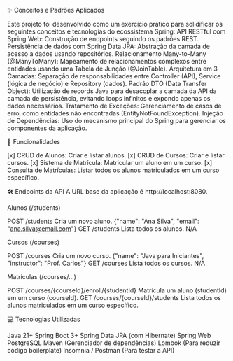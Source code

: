 ✨ Conceitos e Padrões Aplicados

Este projeto foi desenvolvido como um exercício prático para solidificar os seguintes conceitos e tecnologias do ecossistema Spring:
API RESTful com Spring Web: Construção de endpoints seguindo os padrões REST.
Persistência de dados com Spring Data JPA: Abstração da camada de acesso a dados usando repositórios.
Relacionamento Many-to-Many (@ManyToMany): Mapeamento de relacionamentos complexos entre entidades usando uma Tabela de Junção (@JoinTable).
Arquitetura em 3 Camadas: Separação de responsabilidades entre Controller (API), Service (lógica de negócio) e Repository (dados).
Padrão DTO (Data Transfer Object): Utilização de records Java para desacoplar a camada da API da camada de persistência, evitando loops infinitos e expondo apenas os dados necessários.
Tratamento de Exceções: Gerenciamento de casos de erro, como entidades não encontradas (EntityNotFoundException).
Injeção de Dependências: Uso do mecanismo principal do Spring para gerenciar os componentes da aplicação.

🚀 Funcionalidades

[x] CRUD de Alunos: Criar e listar alunos.
[x] CRUD de Cursos: Criar e listar cursos.
[x] Sistema de Matrícula: Matricular um aluno em um curso.
[x] Consulta de Matrículas: Listar todos os alunos matriculados em um curso específico.

🛠️ Endpoints da API
A URL base da aplicação é http://localhost:8080.


Alunos (/students)

POST	/students	Cria um novo aluno.	{"name": "Ana Silva", "email": "ana.silva@email.com"}
GET	/students	Lista todos os alunos.	N/A


Cursos (/courses)

POST	/courses	Cria um novo curso.	{"name": "Java para Iniciantes", "instructor": "Prof. Carlos"}
GET	/courses	Lista todos os cursos.	N/A


Matrículas (/courses/...)

POST	/courses/{courseId}/enroll/{studentId}	Matricula um aluno (studentId) em um curso (courseId).
GET	/courses/{courseId}/students	Lista todos os alunos matriculados em um curso específico.


💻 Tecnologias Utilizadas

Java 21+
Spring Boot 3+
Spring Data JPA (com Hibernate)
Spring Web
PostgreSQL
Maven (Gerenciador de dependências)
Lombok (Para reduzir código boilerplate)
Insomnia / Postman (Para testar a API)
